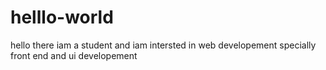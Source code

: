 # helllo-world
hello there
iam a student and iam intersted in web developement specially front end and ui developement 
